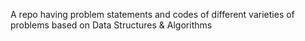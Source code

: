 A repo having problem statements and codes of different varieties of problems based on Data Structures & Algorithms 
